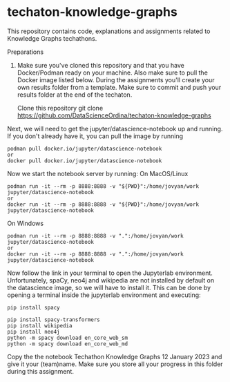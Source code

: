# techaton-knowledge-graphs

This repository contains code, explanations and assignments related to Knowledge Graphs techathons.

Preparations

1. Make sure you've cloned this repository and that you have Docker/Podman ready on your machine. Also make sure to pull the Docker image listed below. During the assignments you'll create your own results folder from a template. Make sure to commit and push your results folder at the end of the techaton.

    Clone this repository
        git clone https://github.com/DataScienceOrdina/techaton-knowledge-graphs


Next, we will need to get the jupyter/datascience-notebook up and running. If you don't already have it, you can pull the image by running 

    podman pull docker.io/jupyter/datascience-notebook
    or
    docker pull docker.io/jupyter/datascience-notebook

Now we start the notebook server by running: On MacOS/Linux

    podman run -it --rm -p 8888:8888 -v "${PWD}":/home/jovyan/work jupyter/datascience-notebook
    or
    docker run -it --rm -p 8888:8888 -v "${PWD}":/home/jovyan/work jupyter/datascience-notebook

On Windows

    podman run -it --rm -p 8888:8888 -v ".":/home/jovyan/work jupyter/datascience-notebook
    or
    docker run -it --rm -p 8888:8888 -v ".":/home/jovyan/work jupyter/datascience-notebook

Now follow the link in your terminal to open the Jupyterlab environment. Unfortunately, spaCy, neo4j and wikipedia are not installed by default on the datascience image, so we will have to install it. This can be done by opening a terminal inside the jupyterlab environment and executing:

    pip install spacy

    pip install spacy-transformers
    pip install wikipedia
    pip install neo4j 
    python -m spacy download en_core_web_sm
    python -m spacy download en_core_web_md

Copy the the notebook Techathon Knowledge Graphs 12 January 2023 and give it your (team)name. Make sure you store all your progress in this folder during this assignment.

